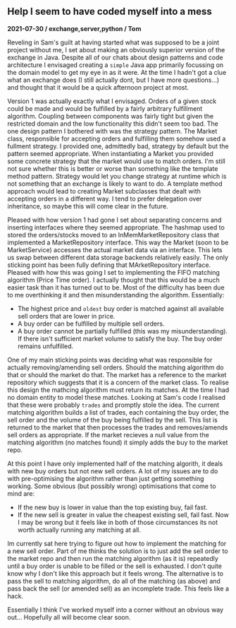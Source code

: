 ## Help I seem to have coded myself into a mess
**2021-07-30 / exchange,server,python / Tom**

Reveling in Sam's guilt at having started what was supposed to be a joint project without me, I set about making an obviously superior version of the exchange in Java. Despite all of our chats about design patterns and code architecture I envisaged creating a `simple` Java app primarily focussing on the domain model to get my eye in as it were. At the time I hadn't got a clue what an exchange does (I still actually dont, but I have more questions...) and thought that it would be a quick afternoon project at most.

Version 1 was actually exactly what I envisaged. Orders of a given stock could be made and would be fulfilled by a fairly arbitrary fulfillment algorithm. Coupling between components was fairly tight but given the restricted domain and the low functionality this didn't seem too bad. The one design pattern I bothered with was the strategy pattern. The Market class, responsible for accepting orders and fulfilling them somehow used a fullment strategy. I provided one, admittedly bad, strategy by default but the pattern seemed appropriate. When instantiating a Market you provided some concrete strategy that the market would use to match orders. I'm still not sure whether this is better or worse than something like the template method pattern. Strategy would let you change strategy at runtime which is not something that an exchange is likely to want to do. A template method approach would lead to creating Market subclasses that dealt with accepting orders in a different way. I tend to prefer delegation over inheritance, so maybe this will come clear in the future.

Pleased with how version 1 had gone I set about separating concerns and inserting interfaces where they seemed appropriate. The hashmap used to stored the orders/stocks moved to an InMemMarketRepository class that implemented a MarketRepository interface. This way the Market (soon to be MarketService) accesses the actual market data via an interface. This lets us swap between different data storage backends relatively easily. The only sticking point has been fully defining that MArketRepository interface. Pleased with how this was going I set to implementing the FIFO matching algorithm (Price Time order). I actually thought that this would be a much easier task than it has turned out to be. Most of the difficulty has been due to me overthinking it and then misunderstanding the algorithm. Essentially:
* The highest price and `oldest` buy order is matched against all available sell orders that are lower in price. 
* A buy order can be fulfilled by multiple sell orders.
* A buy order cannot be partially fulfilled (this was my misunderstanding). If there isn't sufficient market volume to satisfy the buy. The buy order remains unfulfilled.

One of my main sticking points was deciding what was responsible for actually removing/amending sell orders. Should the matching algorithm do that or should the market do that. The market has a reference to the market repository which suggests that it is a concern of the market class. To realise this design the mathcing algorithm must return its matches. At the time I had no domain entity to model these matches. Looking at Sam's code I realised that these were probably `trades` and promptly stole the idea. The current matching algorithm builds a list of trades, each containing the buy order, the sell order and the volume of the buy being fulfilled by the sell. This list is returned to the market that then processes the trades and removes/amends sell orders as appropriate. If the market recieves a null value from the matching algorithm (no matches found) it simply adds the buy to the market repo. 

At this point I have only implemented half of the matching algorith, it deals with new buy orders but not new sell orders. A lot of my issues are to do with pre-optimising the algorithm rather than just getting something working. Some obvious (but possibly wrong) optimisations that come to mind are:
* If the new buy is lower in value than the top existing buy, fail fast. 
* If the new sell is greater in value the cheapest existing sell, fail fast.
Now I may be wrong but it feels like in both of those circumstances its not worth actually running any matching at all. 

Im currently sat here trying to figure out how to implement the matching for a new sell order. Part of me thinks the solution is to just add the sell order to the market repo and then run the matching algorithm (as it is) repeatedly until a buy order is unable to be filled or the sell is exhausted. I don't quite know why I don't like this approach but it feels wrong. The alternative is to pass the sell to matching algorithm, do all of the matching (as above) and pass back the sell (or amended sell) as an incomplete trade. This feels like a hack.

Essentially I think I've worked myself into a corner without an obvious way out... Hopefully all will become clear soon.
